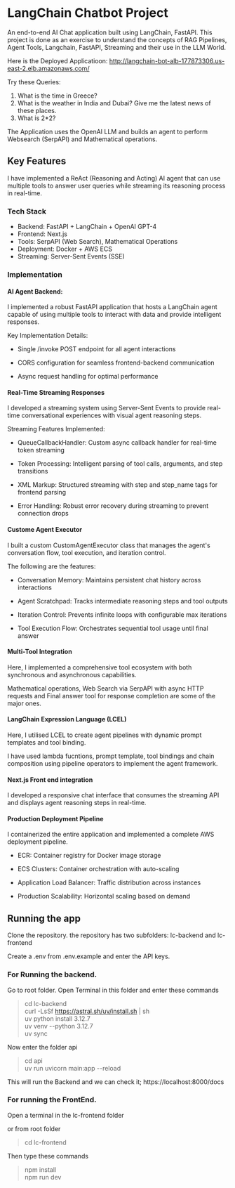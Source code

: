 # LangChain Chatbot Project

An end-to-end AI Chat application built using LangChain, FastAPI. This project is done as an exercise to understand the concepts of RAG Pipelines, Agent Tools, Langchain, FastAPI, Streaming and their use in the LLM World. 

Here is the Deployed Applicatioon: http://langchain-bot-alb-177873306.us-east-2.elb.amazonaws.com/

Try these Queries:

1. What is the time in Greece?
2. What is the weather in India and Dubai? Give me the latest news of these places.
3. What is 2*2?

The Application uses the OpenAI LLM and builds an agent to perform Websearch (SerpAPI) and Mathematical operations.

## Key Features

I have implemented a ReAct (Reasoning and Acting) AI agent that can use multiple tools to answer user queries while streaming its reasoning process in real-time.

### Tech Stack

* Backend: FastAPI + LangChain + OpenAI GPT-4
* Frontend: Next.js
* Tools: SerpAPI (Web Search), Mathematical Operations
* Deployment: Docker + AWS ECS
* Streaming: Server-Sent Events (SSE)

### Implementation

#### AI Agent Backend:
I implemented a robust FastAPI application that hosts a LangChain agent capable of using multiple tools to interact with data and provide intelligent responses.

Key Implementation Details:
* Single /invoke POST endpoint for all agent interactions

* CORS configuration for seamless frontend-backend communication

* Async request handling for optimal performance

#### Real-Time Streaming Responses
I developed a streaming system using Server-Sent Events to provide real-time conversational experiences with visual agent reasoning steps.

Streaming Features Implemented:
* QueueCallbackHandler: Custom async callback handler for real-time token streaming

* Token Processing: Intelligent parsing of tool calls, arguments, and step transitions

* XML Markup: Structured streaming with step and step_name tags for frontend parsing

* Error Handling: Robust error recovery during streaming to prevent connection drops

#### Custome Agent Executor
I built a custom CustomAgentExecutor class that manages the agent's conversation flow, tool execution, and iteration control.

The following are the features:
* Conversation Memory: Maintains persistent chat history across interactions

* Agent Scratchpad: Tracks intermediate reasoning steps and tool outputs

* Iteration Control: Prevents infinite loops with configurable max iterations

* Tool Execution Flow: Orchestrates sequential tool usage until final answer

#### Multi-Tool Integration
Here, I implemented a comprehensive tool ecosystem with both synchronous and asynchronous capabilities.

Mathematical operations, Web Search via SerpAPI with async HTTP requests and Final answer tool for response completion are some of the major ones.

#### LangChain Expression Language (LCEL)
Here, I utilised LCEL to create agent pipelines with dynamic prompt templates and tool binding.

I have used lambda fucntions, prompt template, tool bindings and chain composition using pipeline operators to implement the agent framework.

#### Next.js Front end integration
I developed a responsive chat interface that consumes the streaming API and displays agent reasoning steps in real-time.

#### Production Deployment Pipeline
I containerized the entire application and implemented a complete AWS deployment pipeline.

* ECR: Container registry for Docker image storage

* ECS Clusters: Container orchestration with auto-scaling

* Application Load Balancer: Traffic distribution across instances

* Production Scalability: Horizontal scaling based on demand


## Running the app

Clone the repository. the repository has two subfolders: lc-backend and lc-frontend

Create a .env from .env.example and enter the API keys.

### For Running the backend. 

Go to root folder. Open Terminal in this folder and enter these commands

> cd lc-backend\
> curl -LsSf https://astral.sh/uv/install.sh | sh\
> uv python install 3.12.7\
> uv venv --python 3.12.7\
> uv sync

Now enter the folder api

> cd api\
> uv run uvicorn main:app --reload

This will run the Backend and we can check it; https://localhost:8000/docs

### For running the FrontEnd. 

Open a terminal in the lc-frontend folder

or from root folder

> cd lc-frontend

Then type these commands

> npm install\
> npm run dev